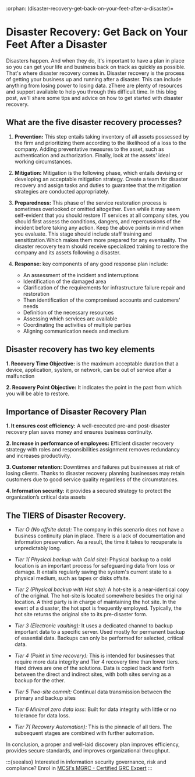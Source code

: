 :orphan:
(disaster-recovery-get-back-on-your-feet-after-a-disaster)=

# Disaster Recovery: Get Back on Your Feet After a Disaster

Disasters happen. And when they do, it's important to have a plan in place so you can get your life and business back on track as quickly as possible. That's where disaster recovery comes in. Disaster recovery is the process of getting your business up and running after a disaster. This can include anything from losing power to losing data. zThere are plenty of resources and support available to help you through this difficult time. In this blog post, we'll share some tips and advice on how to get started with disaster recovery.

## What are the five disaster recovery processes?

1. **Prevention:** This step entails taking inventory of all assets possessed by the firm and prioritizing them according to the likelihood of a loss to the company. Adding preventative measures to the asset, such as authentication and authorization. Finally, look at the assets' ideal working circumstances.

2. **Mitigation:** Mitigation is the following phase, which entails devising or developing an acceptable mitigation strategy. Create a team for disaster recovery and assign tasks and duties to guarantee that the mitigation strategies are conducted appropriately.

3. **Preparedness:** This phase of the service restoration process is sometimes overlooked or omitted altogether. Even while it may seem self-evident that you should restore IT services at all company sites, you should first assess the conditions, dangers, and repercussions of the incident before taking
   any action. Keep the above points in mind when you evaluate. This stage should include staff training and sensitization.Which makes them more prepared for any eventuality. The disaster
   recovery team should receive specialized training to restore the company and
   its assets following a disaster.

4. **Response:** key components of any good response plan include:

   - An assessment of the incident and interruptions
   - Identification of the damaged area
   - Clarification of the requirements for infrastructure failure repair and restoration
   - Then identification of the compromised accounts and customers' needs
   - Definition of the necessary resources
   - Assessing which services are available
   - Coordinating the activities of multiple parties
   - Aligning communication needs and medium

## Disaster recovery has two key elements

**1. Recovery Time Objective:** is the maximum acceptable duration that a device, application, system, or network, can be out of service after a malfunction

**2. Recovery Point Objective:** It indicates the point in the past from which you will be able to restore.

## Importance of Disaster Recovery Plan

**1. It ensures cost efficiency:** A well-executed pre-and post-disaster recovery plan saves money and ensures business continuity.

**2. Increase in performance of employees:** Efficient disaster recovery strategy with roles and responsibilities assignment removes redundancy and increases productivity.

**3. Customer retention:** Downtimes and failures put businesses at risk of losing clients. Thanks to disaster recovery planning businesses may retain customers due to good service quality regardless of the circumstances.

**4. Information security:** it provides a secured strategy to protect the organization’s critical data assets

## The TIERS of Disaster Recovery.

- _Tier O (No offsite data):_ The company in this scenario does not have a business continuity plan in place. There is a lack of documentation and information preservation. As a result, the time it takes to recuperate is unpredictably long.

- _Tier 1( Physical backup with Cold site):_ Physical backup to a cold location is an important process for safeguarding data from loss or damage. It entails regularly saving the system's current
  state to a physical medium, such as tapes or disks offsite.

- _Tier 2 (Physical backup with Hot site):_ A hot-site is a near-identical copy of the original. The hot-site is located somewhere besides the original location. A third party is in charge of maintaining the hot site. In the event of a disaster, the hot spot is frequently employed. Typically, the hot site returns the original site to its pre-disaster form.

- _Tier 3 (Electronic vaulting):_ It uses a dedicated channel to backup important data to a specific server. Used mostly for permanent backup of essential data. Backups can only be performed for selected, critical data.

- _Tier 4 (Point in time recovery):_ This is intended for businesses that require more data integrity and Tier 4 recovery time than lower tiers. Hard drives are one of the solutions. Data is copied back and forth between the direct and indirect sites, with both sites serving as a backup for the other.

- _Tier 5 Two-site commit:_ Continual data transmission between the primary and backup sites

- _Tier 6 Minimal zero data loss:_ Built for data integrity with little or no tolerance for data loss.

- _Tier 7( Recovery Automation):_ This is the pinnacle of all tiers. The subsequent stages are combined with further automation.

In conclusion, a proper and well-laid discovery plan improves efficiency, provides secure standards, and improves organizational throughput.

:::{seealso}
Interested in information security governance, risk and compliance? Enrol in [MCSI's MGRC - Certified GRC Expert](https://www.mosse-institute.com/certifications/mgrc-certified-grc-practitioner.html)
:::
